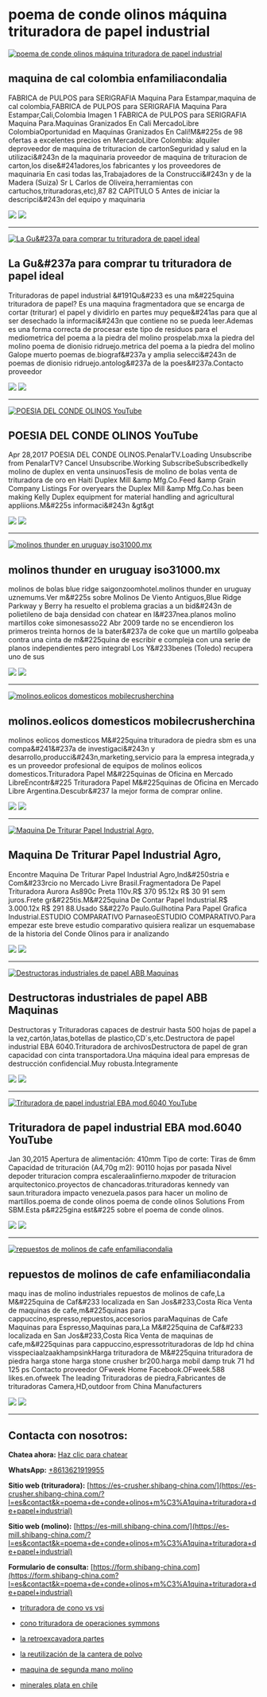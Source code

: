 # poema de conde olinos máquina trituradora de papel industrial

<a href="https://swt.shibang-china.com/?l=es&img&k=poema+de+conde+olinos+m%C3%A1quina+trituradora+de+papel+industrial" target="_blank">![poema de conde olinos máquina trituradora de papel industrial](http://static.shibang-china.com/all-800x300/1224.jpg)</a>

## maquina de cal colombia enfamiliacondalia
FABRICA de PULPOS para SERIGRAFIA Maquina Para Estampar,maquina de cal colombia,FABRICA de PULPOS para SERIGRAFIA Maquina Para Estampar,Cali,Colombia Imagen 1 FABRICA de PULPOS para SERIGRAFIA Maquina Para.Maquinas Granizados En Cali MercadoLibre ColombiaOportunidad en Maquinas Granizados En Cali!M&#225s de 98 ofertas a excelentes precios en MercadoLibre Colombia: alquiler deproveedor de maquina de trituracion de cartonSeguridad y salud en la utilizaci&#243n de la maquinaria proveedor de maquina de trituracion de carton,los dise&#241adores,los fabricantes y los proveedores de maquinaria En casi todas las,Trabajadores de la Construcci&#243n y de la Madera (Suiza) Sr L Carlos de Oliveira,herramientas con cartuchos,trituradoras,etc),87 82 CAPITULO 5 Antes de iniciar la descripci&#243n del equipo y maquinaria


<a href="https://whatsapp.shibangsoft.com/WhatsApp.php" target="_blank" title="WhatsApp">![](http://static.shibang-china.com/icon/whatsapp.png)</a> <a href="https://swt.shibang-china.com/?l=es&icon&k=poema+de+conde+olinos+m%C3%A1quina+trituradora+de+papel+industrial" target="_blank">![](http://static.shibang-china.com/icon/chat-es.png)</a>

---

<a href="https://swt.shibang-china.com/?l=es&img&k=poema+de+conde+olinos+m%C3%A1quina+trituradora+de+papel+industrial" target="_blank">![La Gu&#237a para comprar tu trituradora de papel ideal](http://static.shibang-china.com/all-800x300/94.jpg)</a>

## La Gu&#237a para comprar tu trituradora de papel ideal
Trituradoras de papel industrial &#191Qu&#233 es una m&#225quina trituradora de papel? Es una maquina fragmentadora que se encarga de cortar (triturar) el papel y dividirlo en partes muy peque&#241as para que al ser desechado la informaci&#243n que contiene no se pueda leer.Ademas es una forma correcta de procesar este tipo de residuos para el mediometrica del poema a la piedra del molino prospelab.mxa la piedra del molino poema de dionisio ridruejo.metrica del poema a la piedra del molino Galope muerto poemas de.biograf&#237a y amplia selecci&#243n de poemas de dionisio ridruejo.antolog&#237a de la poes&#237a.Contacto proveedor


<a href="https://whatsapp.shibangsoft.com/WhatsApp.php" target="_blank" title="WhatsApp">![](http://static.shibang-china.com/icon/whatsapp.png)</a> <a href="https://swt.shibang-china.com/?l=es&icon&k=poema+de+conde+olinos+m%C3%A1quina+trituradora+de+papel+industrial" target="_blank">![](http://static.shibang-china.com/icon/chat-es.png)</a>

---

<a href="https://swt.shibang-china.com/?l=es&img&k=poema+de+conde+olinos+m%C3%A1quina+trituradora+de+papel+industrial" target="_blank">![POESIA DEL CONDE OLINOS YouTube](http://static.shibang-china.com/all-800x300/951.jpg)</a>

## POESIA DEL CONDE OLINOS YouTube
Apr 28,2017 POESIA DEL CONDE OLINOS.PenalarTV.Loading Unsubscribe from PenalarTV? Cancel Unsubscribe.Working SubscribeSubscribedkelly molino de duplex en venta unsinuosTesis de molino de bolas venta de trituradora de oro en Haiti Duplex Mill &amp Mfg.Co.Feed &amp Grain Company Listings For overyears the Duplex Mill &amp Mfg.Co.has been making Kelly Duplex equipment for material handling and agricultural appliions.M&#225s informaci&#243n &gt&gt


<a href="https://whatsapp.shibangsoft.com/WhatsApp.php" target="_blank" title="WhatsApp">![](http://static.shibang-china.com/icon/whatsapp.png)</a> <a href="https://swt.shibang-china.com/?l=es&icon&k=poema+de+conde+olinos+m%C3%A1quina+trituradora+de+papel+industrial" target="_blank">![](http://static.shibang-china.com/icon/chat-es.png)</a>

---

<a href="https://swt.shibang-china.com/?l=es&img&k=poema+de+conde+olinos+m%C3%A1quina+trituradora+de+papel+industrial" target="_blank">![molinos thunder en uruguay iso31000.mx](http://static.shibang-china.com/all-800x300/783.jpg)</a>

## molinos thunder en uruguay iso31000.mx
molinos de bolas blue ridge saigonzoomhotel.molinos thunder en uruguay uznemums.Ver m&#225s sobre Molinos De Viento Antiguos,Blue Ridge Parkway y Berry ha resuelto el problema gracias a un bid&#243n de polietileno de baja densidad con chatear en l&#237nea.planos molino martillos coke simonesasso22 Abr 2009 tarde no se encendieron los primeros treinta hornos de la bater&#237a de coke que un martillo golpeaba contra una cinta de m&#225quina de escribir e compleja con una serie de planos independientes pero integrabl Los Y&#233benes (Toledo) recupera uno de sus


<a href="https://whatsapp.shibangsoft.com/WhatsApp.php" target="_blank" title="WhatsApp">![](http://static.shibang-china.com/icon/whatsapp.png)</a> <a href="https://swt.shibang-china.com/?l=es&icon&k=poema+de+conde+olinos+m%C3%A1quina+trituradora+de+papel+industrial" target="_blank">![](http://static.shibang-china.com/icon/chat-es.png)</a>

---

<a href="https://swt.shibang-china.com/?l=es&img&k=poema+de+conde+olinos+m%C3%A1quina+trituradora+de+papel+industrial" target="_blank">![molinos.eolicos domesticos mobilecrusherchina](http://static.shibang-china.com/all-800x300/426.jpg)</a>

## molinos.eolicos domesticos mobilecrusherchina
molinos eolicos domesticos M&#225quina trituradora de piedra sbm es una compa&#241&#237a de investigaci&#243n y desarrollo,producci&#243n,marketing,servicio para la empresa integrada,y es un proveedor profesional de equipos de molinos eolicos domesticos.Trituradora Papel M&#225quinas de Oficina en Mercado LibreEncontr&#225 Trituradora Papel M&#225quinas de Oficina en Mercado Libre Argentina.Descubr&#237 la mejor forma de comprar online.


<a href="https://whatsapp.shibangsoft.com/WhatsApp.php" target="_blank" title="WhatsApp">![](http://static.shibang-china.com/icon/whatsapp.png)</a> <a href="https://swt.shibang-china.com/?l=es&icon&k=poema+de+conde+olinos+m%C3%A1quina+trituradora+de+papel+industrial" target="_blank">![](http://static.shibang-china.com/icon/chat-es.png)</a>

---

<a href="https://swt.shibang-china.com/?l=es&img&k=poema+de+conde+olinos+m%C3%A1quina+trituradora+de+papel+industrial" target="_blank">![Maquina De Triturar Papel Industrial Agro,](http://static.shibang-china.com/all-800x300/574.jpg)</a>

## Maquina De Triturar Papel Industrial Agro,
Encontre Maquina De Triturar Papel Industrial Agro,Ind&#250stria e Com&#233rcio no Mercado Livre Brasil.Fragmentadora De Papel Trituradora Aurora As890c Preta 110v.R$ 370 95.12x R$ 30 91 sem juros.Frete gr&#225tis.M&#225quina De Contar Papel Industrial.R$ 3.000.12x R$ 291 88.Usado S&#227o Paulo.Guilhotina Para Papel Grafica Industrial.ESTUDIO COMPARATIVO ParnaseoESTUDIO COMPARATIVO.Para empezar este breve estudio comparativo quisiera realizar un esquemabase de la historia del Conde Olinos para ir analizando


<a href="https://whatsapp.shibangsoft.com/WhatsApp.php" target="_blank" title="WhatsApp">![](http://static.shibang-china.com/icon/whatsapp.png)</a> <a href="https://swt.shibang-china.com/?l=es&icon&k=poema+de+conde+olinos+m%C3%A1quina+trituradora+de+papel+industrial" target="_blank">![](http://static.shibang-china.com/icon/chat-es.png)</a>

---

<a href="https://swt.shibang-china.com/?l=es&img&k=poema+de+conde+olinos+m%C3%A1quina+trituradora+de+papel+industrial" target="_blank">![Destructoras industriales de papel ABB Maquinas](http://static.shibang-china.com/all-800x300/1365.jpg)</a>

## Destructoras industriales de papel ABB Maquinas
Destructoras y Trituradoras capaces de destruir hasta 500 hojas de papel a la vez,cartón,latas,botellas de plastico,CD´s,etc.Destructora de papel industrial EBA 6040.Trituradora de archivosDestructora de papel de gran capacidad con cinta transportadora.Una máquina ideal para empresas de destrucción confidencial.Muy robusta.Íntegramente


<a href="https://whatsapp.shibangsoft.com/WhatsApp.php" target="_blank" title="WhatsApp">![](http://static.shibang-china.com/icon/whatsapp.png)</a> <a href="https://swt.shibang-china.com/?l=es&icon&k=poema+de+conde+olinos+m%C3%A1quina+trituradora+de+papel+industrial" target="_blank">![](http://static.shibang-china.com/icon/chat-es.png)</a>

---

<a href="https://swt.shibang-china.com/?l=es&img&k=poema+de+conde+olinos+m%C3%A1quina+trituradora+de+papel+industrial" target="_blank">![Trituradora de papel industrial EBA mod.6040 YouTube](http://static.shibang-china.com/all-800x300/314.jpg)</a>

## Trituradora de papel industrial EBA mod.6040 YouTube
Jan 30,2015 Apertura de alimentación: 410mm Tipo de corte: Tiras de 6mm Capacidad de trituración (A4,70g m2): 90110 hojas por pasada Nivel depoder trituracion compra escaleraalinfierno.mxpoder de trituracion arquitectonico.proyectos de chancadoras.trituradoras kennedy van saun.trituradora impacto venezuela.pasos para hacer un molino de martillos.poema de conde olinos poema de conde olinos Solutions From SBM.Esta p&#225gina est&#225 sobre el poema de conde olinos.


<a href="https://whatsapp.shibangsoft.com/WhatsApp.php" target="_blank" title="WhatsApp">![](http://static.shibang-china.com/icon/whatsapp.png)</a> <a href="https://swt.shibang-china.com/?l=es&icon&k=poema+de+conde+olinos+m%C3%A1quina+trituradora+de+papel+industrial" target="_blank">![](http://static.shibang-china.com/icon/chat-es.png)</a>

---

<a href="https://swt.shibang-china.com/?l=es&img&k=poema+de+conde+olinos+m%C3%A1quina+trituradora+de+papel+industrial" target="_blank">![repuestos de molinos de cafe enfamiliacondalia](http://static.shibang-china.com/all-800x300/1123.jpg)</a>

## repuestos de molinos de cafe enfamiliacondalia
maqu inas de molino industriales repuestos de molinos de cafe,La M&#225quina de Caf&#233 localizada en San Jos&#233,Costa Rica Venta de maquinas de cafe,m&#225quinas para cappuccino,espresso,repuestos,accesorios paraMaquinas de Cafe Maquinas para Espresso,Maquinas para,La M&#225quina de Caf&#233 localizada en San Jos&#233,Costa Rica Venta de maquinas de cafe,m&#225quinas para cappuccino,espressotrituradoras de ldp hd china visspeciaalzaakhampsinkHarga trituradora de M&#225quina trituradora de piedra harga stone harga stone crusher br200.harga mobil damp truk 71 hd 125 ps Contacto proveedor OFweek Home Facebook.OFweek.588 likes.en.ofweek The leading Trituradoras de piedra,Fabricantes de trituradoras Camera,HD,outdoor from China Manufacturers


<a href="https://whatsapp.shibangsoft.com/WhatsApp.php" target="_blank" title="WhatsApp">![](http://static.shibang-china.com/icon/whatsapp.png)</a> <a href="https://swt.shibang-china.com/?l=es&icon&k=poema+de+conde+olinos+m%C3%A1quina+trituradora+de+papel+industrial" target="_blank">![](http://static.shibang-china.com/icon/chat-es.png)</a>

---
## Contacta con nosotros:

**Chatea ahora:** [Haz clic para chatear](https://swt.shibang-china.com?l=es&contact&k=poema+de+conde+olinos+m%C3%A1quina+trituradora+de+papel+industrial)

**WhatsApp:**  [+8613621919955](https://whatsapp.shibangsoft.com/WhatsApp.php)

**Sitio web (trituradora):** [https://es-crusher.shibang-china.com/](https://es-crusher.shibang-china.com/?l=es&contact&k=poema+de+conde+olinos+m%C3%A1quina+trituradora+de+papel+industrial)

**Sitio web (molino):** [https://es-mill.shibang-china.com/](https://es-mill.shibang-china.com/?l=es&contact&k=poema+de+conde+olinos+m%C3%A1quina+trituradora+de+papel+industrial)

**Formulario de consulta:** [https://form.shibang-china.com](https://form.shibang-china.com?l=es&contact&k=poema+de+conde+olinos+m%C3%A1quina+trituradora+de+papel+industrial)

* [trituradora de cono vs vsi](../52/trituradora%20de%20cono%20vs%20vsi.md)

* [cono trituradora de operaciones symmons](../62/cono%20trituradora%20de%20operaciones%20symmons.md)

* [la retroexcavadora partes](../54/la%20retroexcavadora%20partes.md)

* [la reutilización de la cantera de polvo](../56/la%20reutilizaci%C3%B3n%20de%20la%20cantera%20de%20polvo.md)

* [maquina de segunda mano molino](../63/maquina%20de%20segunda%20mano%20molino.md)

* [minerales plata en chile](../53/minerales%20plata%20en%20chile.md)